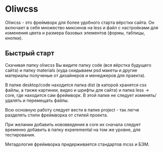 # Oliwcss
Oliwcss - это фреймворк для более удобного старта вёрстки сайта. Он включает в себя множество миксинов на less и файл с настройками для изменения цвета и размера базовых элементов (формы, таблицы, кнопки).

## Быстрый старт
Скачивая папку oliwcss Вы видите папку code (вся вёрстка будущего сайта) и папку materials (куда скидываем psd макеты и другие материалы полученые от дизайнеров и менеджеров для праекта).

В папке desktop/code находится папка dist (в каторой хранятся css файлы, а также картинки, видео и шрифты для сайта)
и папка less -> core, где находится сам фреймворк. В этой папке не следует изменять/удалять и перемещать файлы.

Всю основную работу следует вести в папке project - так легче разделять стили фреймворка от стилей проекта.

При желании добавить нововведения в core их сначала следует временно добавить в папку experemental на том же уровне, для тестирования.

Метадология фреймворка придерживается стандартов mcss и БЭМ.
